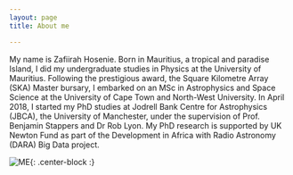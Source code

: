 ```yaml
---
layout: page
title: About me

---
```


My name is Zafiirah Hosenie. Born in Mauritius, a tropical and paradise Island, I did my undergraduate studies in Physics at the University of Mauritius. Following the prestigious award, the Square Kilometre Array (SKA) Master bursary, I embarked on an MSc in Astrophysics and Space Science at the University of Cape Town and North-West University. In April 2018, I started my PhD studies at Jodrell Bank Centre for Astrophysics (JBCA), the University of Manchester, under the supervision of Prof. Benjamin Stappers and Dr Rob Lyon. My PhD research is supported by UK Newton Fund as part of the Development in Africa with Radio Astronomy (DARA) Big Data project.

![ME](https://github.com/Zafiirah13/zafiirah-hosenie/tree/master/assets/img/Zafiirah.jpeg){: .center-block :}
